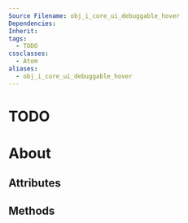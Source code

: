 ```yaml
---
Source Filename: obj_i_core_ui_debuggable_hover
Dependencies: 
Inherit: 
tags:
  - TODO
cssclasses:
  - Atom
aliases:
  - obj_i_core_ui_debuggable_hover
---
```

# TODO

# About

## Attributes

## Methods
